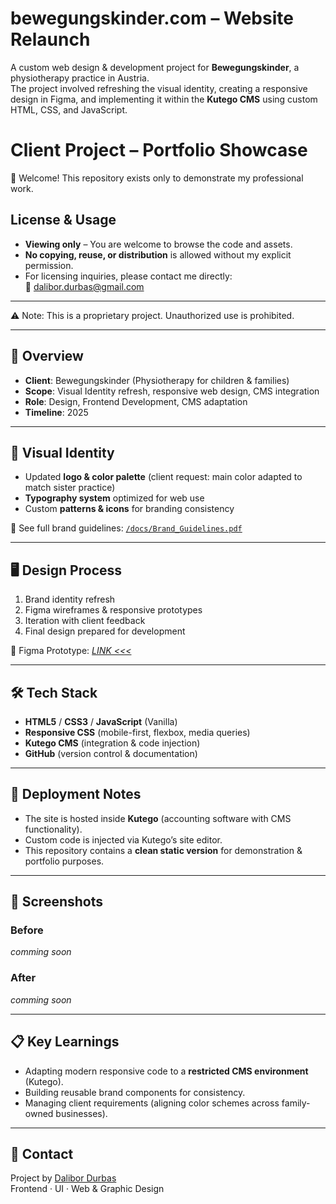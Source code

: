 # bewegungskinder.com – Website Relaunch

A custom web design & development project for **Bewegungskinder**, a physiotherapy practice in Austria.  
The project involved refreshing the visual identity, creating a responsive design in Figma, and implementing it within the **Kutego CMS** using custom HTML, CSS, and JavaScript.

# Client Project – Portfolio Showcase

👋 Welcome! This repository exists only to demonstrate my professional work.  

## License & Usage
- **Viewing only** – You are welcome to browse the code and assets.  
- **No copying, reuse, or distribution** is allowed without my explicit permission.  
- For licensing inquiries, please contact me directly:  
  📧 dalibor.durbas@gmail.com  

---

⚠️ Note: This is a proprietary project. Unauthorized use is prohibited.  


---

## 🔎 Overview
- **Client**: Bewegungskinder (Physiotherapy for children & families)  
- **Scope**: Visual Identity refresh, responsive web design, CMS integration  
- **Role**: Design, Frontend Development, CMS adaptation  
- **Timeline**: 2025

---

## 🎨 Visual Identity
- Updated **logo & color palette** (client request: main color adapted to match sister practice)  
- **Typography system** optimized for web use  
- Custom **patterns & icons** for branding consistency  

📄 See full brand guidelines: [`/docs/Brand_Guidelines.pdf`](./docs/Brand_Guidelines.pdf)

---

## 🖥 Design Process
1. Brand identity refresh  
2. Figma wireframes & responsive prototypes  
3. Iteration with client feedback  
4. Final design prepared for development  

🔗 Figma Prototype: *[LINK <<<](https://www.figma.com/proto/KjtyCFEnVlKvHDY27mieo1/Bewegungskinder_designvorschlag?page-id=0%3A1&node-id=10-5&p=f&viewport=663%2C1197%2C0.26&t=SMwv05LYwDFQ7DRR-1&scaling=scale-down-width&content-scaling=fixed&starting-point-node-id=10%3A5&show-proto-sidebar=1)*  

---

## 🛠 Tech Stack
- **HTML5** / **CSS3** / **JavaScript** (Vanilla)  
- **Responsive CSS** (mobile-first, flexbox, media queries)  
- **Kutego CMS** (integration & code injection)  
- **GitHub** (version control & documentation)  

---

## 🚀 Deployment Notes
- The site is hosted inside **Kutego** (accounting software with CMS functionality).  
- Custom code is injected via Kutego’s site editor.  
- This repository contains a **clean static version** for demonstration & portfolio purposes.  

---

## 📸 Screenshots
### Before  
*comming soon*  

### After  
*comming soon*  

---

## 📋 Key Learnings
- Adapting modern responsive code to a **restricted CMS environment** (Kutego).  
- Building reusable brand components for consistency.  
- Managing client requirements (aligning color schemes across family-owned businesses).  

---

## 📧 Contact
Project by [Dalibor Durbas](https://borieldesigns.myportfolio.com)  
Frontend · UI · Web & Graphic Design  
